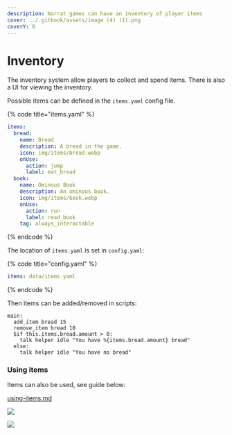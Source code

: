 ```yaml
---
description: Narrat games can have an inventory of player items
cover: ../.gitbook/assets/image (4) (1).png
coverY: 0
---
```


# Inventory

The inventory system allow players to collect and spend items. There is also a UI for viewing the inventory.

Possible items can be defined in the `items.yaml` config file.

{% code title="items.yaml" %}

```yaml
items:
  bread:
    name: Bread
    description: A bread in the game.
    icon: img/items/bread.webp
    onUse:
      action: jump
      label: eat_bread
  book:
    name: Ominous Book
    description: An ominous book.
    icon: img/items/book.webp
    onUse:
      action: run
      label: read_book
    tag: always_interactable
```

{% endcode %}

The location of `items.yaml` is set in `config.yaml`:

{% code title="config.yaml" %}

```yaml
items: data/items.yaml
```

{% endcode %}

Then items can be added/removed in scripts:

```renpy
main:
  add_item bread 15
  remove_item bread 10
  $if this.items.bread.amount > 0:
    talk helper idle "You have %{items.bread.amount} bread"
  else:
    talk helper idle "You have no bread"
```

### Using items

Items can also be used, see guide below:

[using-items.md](../guides/using-items.md)

![](<../.gitbook/assets/image (4) (1).png>)

![](../.gitbook/assets/Animation.webp)
